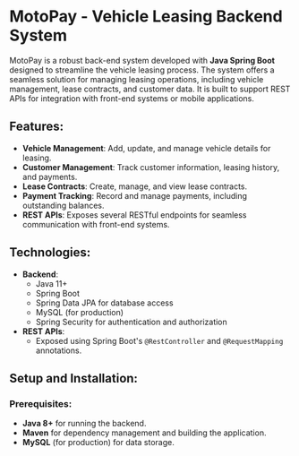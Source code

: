 # MotoPay - Vehicle Leasing Backend System

MotoPay is a robust back-end system developed with **Java Spring Boot** designed to streamline the vehicle leasing process. The system offers a seamless solution for managing leasing operations, including vehicle management, lease contracts, and customer data. It is built to support REST APIs for integration with front-end systems or mobile applications.

## Features:
- **Vehicle Management**: Add, update, and manage vehicle details for leasing.
- **Customer Management**: Track customer information, leasing history, and payments.
- **Lease Contracts**: Create, manage, and view lease contracts.
- **Payment Tracking**: Record and manage payments, including outstanding balances.
- **REST APIs**: Exposes several RESTful endpoints for seamless communication with front-end systems.

## Technologies:
- **Backend**: 
  - Java 11+
  - Spring Boot
  - Spring Data JPA for database access
  -  MySQL (for production)
  - Spring Security for authentication and authorization
- **REST APIs**: 
  - Exposed using Spring Boot's `@RestController` and `@RequestMapping` annotations.

## Setup and Installation:

### Prerequisites:
- **Java 8+** for running the backend.
- **Maven** for dependency management and building the application.
- **MySQL** (for production) for data storage.
